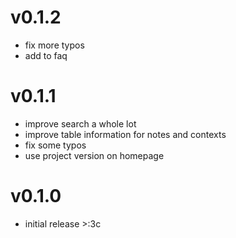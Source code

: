 # v0.1.2
- fix more typos
- add to faq

# v0.1.1
- improve search a whole lot
- improve table information for notes and contexts
- fix some typos
- use project version on homepage

# v0.1.0
- initial release >:3c
